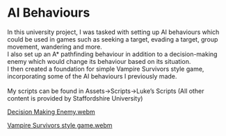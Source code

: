 # AI Behaviours

In this university project, I was tasked with setting up AI behaviours which could be used in games such as seeking a target, evading a target, group movement, wandering and more.
<br />  I also set up an A* pathfinding behaviour in addition to a decision-making enemy which would change its behaviour based on its situation.
<br /> I then created a foundation for simple Vampire Survivors style game, incorporating some of the AI behaviours I previously made.
<br /> <br /> My scripts can be found in Assets->Scripts->Luke’s Scripts (All other content is provided by Staffordshire University)

[Decision Making Enemy.webm](https://github.com/LukeBaughan/AIScriptingForGames/assets/43883865/66fc9b4a-0679-4a77-b8bf-b3a947226bb5)

[Vampire Survivors style game.webm](https://github.com/LukeBaughan/AIScriptingForGames/assets/43883865/60b06d47-a779-449a-9d18-4990d9b96326)
